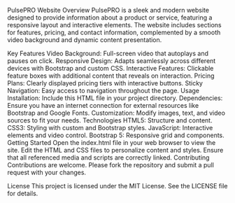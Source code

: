 PulsePRO Website
Overview
PulsePRO is a sleek and modern website designed to provide information about a product or service, featuring a responsive layout and interactive elements. 
The website includes sections for features, pricing, and contact information, complemented by a smooth video background and dynamic content presentation.

Key Features
Video Background: Full-screen video that autoplays and pauses on click.
Responsive Design: Adapts seamlessly across different devices with Bootstrap and custom CSS.
Interactive Features: Clickable feature boxes with additional content that reveals on interaction.
Pricing Plans: Clearly displayed pricing tiers with interactive buttons.
Sticky Navigation: Easy access to navigation throughout the page.
Usage
Installation: Include this HTML file in your project directory.
Dependencies: Ensure you have an internet connection for external resources like Bootstrap and Google Fonts.
Customization: Modify images, text, and video sources to fit your needs.
Technologies
HTML5: Structure and content.
CSS3: Styling with custom and Bootstrap styles.
JavaScript: Interactive elements and video control.
Bootstrap 5: Responsive grid and components.
Getting Started
Open the index.html file in your web browser to view the site.
Edit the HTML and CSS files to personalize content and styles.
Ensure that all referenced media and scripts are correctly linked.
Contributing
Contributions are welcome. Please fork the repository and submit a pull request with your changes.

License
This project is licensed under the MIT License. See the LICENSE file for details.
